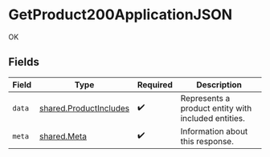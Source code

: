# GetProduct200ApplicationJSON

OK


## Fields

| Field                                                            | Type                                                             | Required                                                         | Description                                                      |
| ---------------------------------------------------------------- | ---------------------------------------------------------------- | ---------------------------------------------------------------- | ---------------------------------------------------------------- |
| `data`                                                           | [shared.ProductIncludes](../../models/shared/productincludes.md) | :heavy_check_mark:                                               | Represents a product entity with included entities.              |
| `meta`                                                           | [shared.Meta](../../models/shared/meta.md)                       | :heavy_check_mark:                                               | Information about this response.                                 |